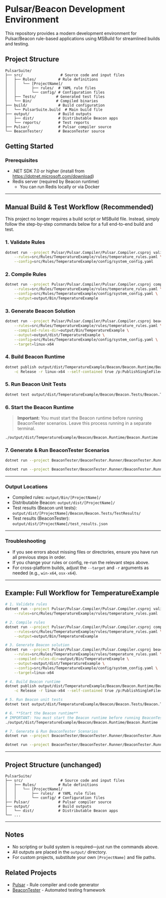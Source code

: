 # Pulsar/Beacon Development Environment

This repository provides a modern development environment for Pulsar/Beacon rule-based applications using MSBuild for streamlined builds and testing.

## Project Structure

```
PulsarSuite/
├── src/                 # Source code and input files
│   ├── Rules/          # Rule definitions
│   │   └── [ProjectName]/
│   │       ├── rules/  # YAML rule files
│   │       └── config/ # Configuration files
│   ├── Tests/         # Generated test files
│   └── Bin/           # Compiled binaries
├── build/              # Build configuration
│   └── PulsarSuite.build  # Main build file
├── output/             # Build outputs
│   ├── dist/           # Distributable Beacon apps
│   └── reports/        # Test reports
├── Pulsar/             # Pulsar compiler source
└── BeaconTester/       # BeaconTester source
```

## Getting Started

### Prerequisites

- .NET SDK 7.0 or higher (install from https://dotnet.microsoft.com/download)
- Redis server (required by Beacon runtime)
  - You can run Redis locally or via Docker

---

## Manual Build & Test Workflow (Recommended)

This project no longer requires a build script or MSBuild file. Instead, simply follow the step-by-step commands below for a full end-to-end build and test.

### 1. Validate Rules
```sh
dotnet run --project Pulsar/Pulsar.Compiler/Pulsar.Compiler.csproj validate \
    --rules=src/Rules/TemperatureExample/rules/temperature_rules.yaml \
    --config=src/Rules/TemperatureExample/config/system_config.yaml
```

### 2. Compile Rules
```sh
dotnet run --project Pulsar/Pulsar.Compiler/Pulsar.Compiler.csproj compile \
    --rules=src/Rules/TemperatureExample/rules/temperature_rules.yaml \
    --config=src/Rules/TemperatureExample/config/system_config.yaml \
    --output=output/Bin/TemperatureExample
```

### 3. Generate Beacon Solution
```sh
dotnet run --project Pulsar/Pulsar.Compiler/Pulsar.Compiler.csproj beacon \
    --rules=src/Rules/TemperatureExample/rules/temperature_rules.yaml \
    --compiled-rules-dir=output/Bin/TemperatureExample \
    --output=output/dist/TemperatureExample \
    --config=src/Rules/TemperatureExample/config/system_config.yaml \
    --target=linux-x64
```

### 4. Build Beacon Runtime
```sh
dotnet publish output/dist/TemperatureExample/Beacon/Beacon.Runtime/Beacon.Runtime.csproj \
    -c Release -r linux-x64 --self-contained true /p:PublishSingleFile=true
```

### 5. Run Beacon Unit Tests
```sh
dotnet test output/dist/TemperatureExample/Beacon/Beacon.Tests/Beacon.Tests.csproj
```

### 6. **Start the Beacon Runtime**
> **Important:** You must start the Beacon runtime before running BeaconTester scenarios. Leave this process running in a separate terminal.
```sh
./output/dist/TemperatureExample/Beacon/Beacon.Runtime/Beacon.Runtime
```

### 7. Generate & Run BeaconTester Scenarios
```sh
dotnet run --project BeaconTester/BeaconTester.Runner/BeaconTester.Runner.csproj generate --rules=src/Rules/TemperatureExample/rules/temperature_rules.yaml --output=output/dist/TemperatureExample/test_scenarios.json

dotnet run --project BeaconTester/BeaconTester.Runner/BeaconTester.Runner.csproj run --scenarios=output/dist/TemperatureExample/test_scenarios.json --output=output/dist/TemperatureExample/test_results.json
```

---

### Output Locations
- Compiled rules: `output/Bin/[ProjectName]/`
- Distributable Beacon: `output/dist/[ProjectName]/`
- Test results (Beacon unit tests): `output/dist/[ProjectName]/Beacon/Beacon.Tests/TestResults/`
- Test results (BeaconTester): `output/dist/[ProjectName]/test_results.json`

---

### Troubleshooting
- If you see errors about missing files or directories, ensure you have run all previous steps in order.
- If you change your rules or config, re-run the relevant steps above.
- For cross-platform builds, adjust the `--target` and `-r` arguments as needed (e.g., `win-x64`, `osx-x64`).

---

## Example: Full Workflow for TemperatureExample

```sh
# 1. Validate rules
dotnet run --project Pulsar/Pulsar.Compiler/Pulsar.Compiler.csproj validate \
    --rules=src/Rules/TemperatureExample/rules/temperature_rules.yaml

# 2. Compile rules
dotnet run --project Pulsar/Pulsar.Compiler/Pulsar.Compiler.csproj compile \
    --rules=src/Rules/TemperatureExample/rules/temperature_rules.yaml \
    --output=output/Bin/TemperatureExample

# 3. Generate Beacon solution
dotnet run --project Pulsar/Pulsar.Compiler/Pulsar.Compiler.csproj beacon \
    --rules=src/Rules/TemperatureExample/rules/temperature_rules.yaml \
    --compiled-rules-dir=output/Bin/TemperatureExample \
    --output=output/dist/TemperatureExample \
    --config=src/Rules/TemperatureExample/config/system_config.yaml \
    --target=linux-x64

# 4. Build Beacon runtime
dotnet publish output/dist/TemperatureExample/Beacon/Beacon.Runtime/Beacon.Runtime.csproj \
    -c Release -r linux-x64 --self-contained true /p:PublishSingleFile=true

# 5. Run Beacon unit tests
dotnet test output/dist/TemperatureExample/Beacon/Beacon.Tests/Beacon.Tests.csproj

# 6. **Start the Beacon runtime**
# IMPORTANT: You must start the Beacon runtime before running BeaconTester scenarios. Leave this process running in a separate terminal.
./output/dist/TemperatureExample/Beacon/Beacon.Runtime/Beacon.Runtime

# 7. Generate & Run BeaconTester Scenarios
dotnet run --project BeaconTester/BeaconTester.Runner/BeaconTester.Runner.csproj generate --rules=src/Rules/TemperatureExample/rules/temperature_rules.yaml --output=output/dist/TemperatureExample/test_scenarios.json

dotnet run --project BeaconTester/BeaconTester.Runner/BeaconTester.Runner.csproj run --scenarios=output/dist/TemperatureExample/test_scenarios.json --output=output/dist/TemperatureExample/test_results.json
```

---

## Project Structure (unchanged)

```
PulsarSuite/
├── src/                 # Source code and input files
│   ├── Rules/          # Rule definitions
│   │   └── [ProjectName]/
│   │       ├── rules/  # YAML rule files
│   │       └── config/ # Configuration files
├── Pulsar/             # Pulsar compiler source
├── output/             # Build outputs
│   └── dist/           # Distributable Beacon apps
└── ...
```

---

## Notes
- No scripting or build system is required—just run the commands above.
- All outputs are placed in the `output/` directory.
- For custom projects, substitute your own `[ProjectName]` and file paths.

## Related Projects

- [Pulsar](https://github.com/example/pulsar) - Rule compiler and code generator
- [BeaconTester](https://github.com/example/beacontester) - Automated testing framework
